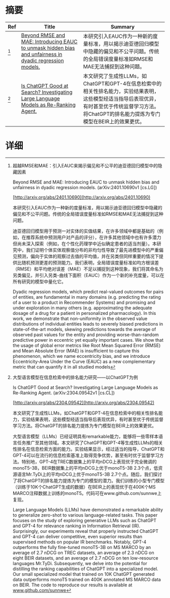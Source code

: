 # 摘要

| Ref | Title | Summary |
| --- | --- | --- |
| [^1] | [Beyond RMSE and MAE: Introducing EAUC to unmask hidden bias and unfairness in dyadic regression models.](http://arxiv.org/abs/2401.10690) | 本研究引入EAUC作为一种新的度量标准，用以揭示迪亚德回归模型中隐藏的偏见和不公平问题。传统的全局错误度量标准如RMSE和MAE无法捕捉到这种问题。 |
| [^2] | [Is ChatGPT Good at Search? Investigating Large Language Models as Re-Ranking Agent.](http://arxiv.org/abs/2304.09542) | 本文研究了生成性LLMs，如ChatGPT和GPT-4在信息检索中的相关性排名能力，实验结果表明，这些模型经适当指导后表现优异，有时甚至优于传统监督学习方法。将ChatGPT的排名能力提炼为专门模型在BEIR上的效果更优。 |

# 详细

[^1]: 超越RMSE和MAE：引入EAUC来揭示偏见和不公平的迪亚德回归模型中的隐藏因素

    Beyond RMSE and MAE: Introducing EAUC to unmask hidden bias and unfairness in dyadic regression models. (arXiv:2401.10690v1 [cs.LG])

    [http://arxiv.org/abs/2401.10690](http://arxiv.org/abs/2401.10690)

    本研究引入EAUC作为一种新的度量标准，用以揭示迪亚德回归模型中隐藏的偏见和不公平问题。传统的全局错误度量标准如RMSE和MAE无法捕捉到这种问题。

    

    迪亚德回归模型用于预测一对实体的实值结果，在许多领域中都是基础的（例如，在推荐系统中预测用户对产品的评分），在许多其他领域中也有许多潜力但尚未深入探索（例如，在个性化药理学中近似确定患者的适当剂量）。本研究中，我们证明个体实体观察值分布的非均匀性导致了最先进模型中的严重偏见预测，偏向于实体的观察过去值的平均值，并在另类但同样重要的情况下提供比随机预测更差的预测能力。我们表明，全局错误度量标准如均方根误差（RMSE）和平均绝对误差（MAE）不足以捕捉到这种现象，我们将其命名为另类偏见，并引入另类-曲线下面积（EAUC）作为一个新的补充度量，可以在所有研究的模型中量化它。

    Dyadic regression models, which predict real-valued outcomes for pairs of entities, are fundamental in many domains (e.g. predicting the rating of a user to a product in Recommender Systems) and promising and under exploration in many others (e.g. approximating the adequate dosage of a drug for a patient in personalized pharmacology). In this work, we demonstrate that non-uniformity in the observed value distributions of individual entities leads to severely biased predictions in state-of-the-art models, skewing predictions towards the average of observed past values for the entity and providing worse-than-random predictive power in eccentric yet equally important cases. We show that the usage of global error metrics like Root Mean Squared Error (RMSE) and Mean Absolute Error (MAE) is insufficient to capture this phenomenon, which we name eccentricity bias, and we introduce Eccentricity-Area Under the Curve (EAUC) as a new complementary metric that can quantify it in all studied models
    
[^2]: 大型语言模型在信息检索中的排名能力研究——以ChatGPT为例

    Is ChatGPT Good at Search? Investigating Large Language Models as Re-Ranking Agent. (arXiv:2304.09542v1 [cs.CL])

    [http://arxiv.org/abs/2304.09542](http://arxiv.org/abs/2304.09542)

    本文研究了生成性LLMs，如ChatGPT和GPT-4在信息检索中的相关性排名能力，实验结果表明，这些模型经适当指导后表现优异，有时甚至优于传统监督学习方法。将ChatGPT的排名能力提炼为专门模型在BEIR上的效果更优。

    

    大型语言模型（LLMs）已经证明具有remarkable能力，能够将一些零样本语言任务推广至其他领域。本文研究了ChatGPT和GPT-4等生成性LLMs的相关性排名在信息检索方面的能力。实验结果显示，经过适当的指导，ChatGPT和GPT-4可以在流行的信息检索基准上取得竞争优势，甚至有时优于监督学习方法。特别地，GPT-4在TREC数据集上的平均nDCG上表现优于完全微调的monoT5-3B，BEIR数据集上的平均nDCG上优于monoT5-3B 2.3个点，低资源语言Mr.TyDi上的平均nDCG上优于monoT5-3B 2.7个点。随后，我们探讨了将ChatGPT的排名能力提炼为专门的模型的潜力。我们训练的小型专门模型（训练于10K个ChatGPT生成的数据）在BEIR上的表现优于在400K个MS MARCO注释数据上训练的monoT5。代码可在www.github.com/sunnwe上复现。

    Large Language Models (LLMs) have demonstrated a remarkable ability to generalize zero-shot to various language-related tasks. This paper focuses on the study of exploring generative LLMs such as ChatGPT and GPT-4 for relevance ranking in Information Retrieval (IR). Surprisingly, our experiments reveal that properly instructed ChatGPT and GPT-4 can deliver competitive, even superior results than supervised methods on popular IR benchmarks. Notably, GPT-4 outperforms the fully fine-tuned monoT5-3B on MS MARCO by an average of 2.7 nDCG on TREC datasets, an average of 2.3 nDCG on eight BEIR datasets, and an average of 2.7 nDCG on ten low-resource languages Mr.TyDi. Subsequently, we delve into the potential for distilling the ranking capabilities of ChatGPT into a specialized model. Our small specialized model that trained on 10K ChatGPT generated data outperforms monoT5 trained on 400K annotated MS MARCO data on BEIR. The code to reproduce our results is available at www.github.com/sunnwe
    

